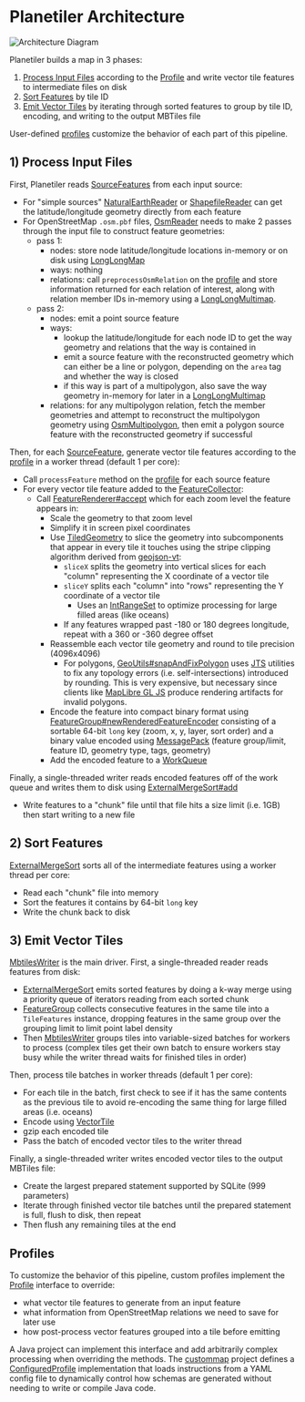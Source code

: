 # Planetiler Architecture

![Architecture Diagram](diagrams/architecture.png)

Planetiler builds a map in 3 phases:

1. [Process Input Files](#1-process-input-files) according to the [Profile](#profiles) and write vector tile features to
   intermediate files on disk
2. [Sort Features](#2-sort-features) by tile ID
3. [Emit Vector Tiles](#3-emit-vector-tiles) by iterating through sorted features to group by tile ID, encoding, and
   writing to the output MBTiles file

User-defined [profiles](#profiles) customize the behavior of each part of this pipeline.

## 1) Process Input Files

First, Planetiler
reads [SourceFeatures](planetiler-core/src/main/java/com/onthegomap/planetiler/reader/SourceFeature.java)
from each input source:

- For "simple
  sources" [NaturalEarthReader](planetiler-core/src/main/java/com/onthegomap/planetiler/reader/NaturalEarthReader.java)
  or [ShapefileReader](planetiler-core/src/main/java/com/onthegomap/planetiler/reader/ShapefileReader.java) can get the
  latitude/longitude geometry directly from each feature
- For OpenStreetMap `.osm.pbf` files,
  [OsmReader](planetiler-core/src/main/java/com/onthegomap/planetiler/reader/osm/OsmReader.java)
  needs to make 2 passes through the input file to construct feature geometries:
  - pass 1:
    - nodes: store node latitude/longitude locations in-memory or on disk
      using [LongLongMap](planetiler-core/src/main/java/com/onthegomap/planetiler/collection/LongLongMap.java)
    - ways: nothing
    - relations: call `preprocessOsmRelation` on the [profile](#profiles) and store information returned for each
      relation of
      interest, along with relation member IDs in-memory using
      a [LongLongMultimap](planetiler-core/src/main/java/com/onthegomap/planetiler/collection/LongLongMultimap.java).
  - pass 2:
    - nodes: emit a point source feature
    - ways:
      - lookup the latitude/longitude for each node ID to get the way geometry and relations that the way is contained
        in
      - emit a source feature with the reconstructed geometry which can either be a line or polygon, depending on
        the `area` tag and whether the way is closed
      - if this way is part of a multipolygon, also save the way geometry in-memory for later in
        a [LongLongMultimap](planetiler-core/src/main/java/com/onthegomap/planetiler/collection/LongLongMultimap.java)
    - relations: for any multipolygon relation, fetch the member geometries and attempt to reconstruct the multipolygon
      geometry
      using [OsmMultipolygon](planetiler-core/src/main/java/com/onthegomap/planetiler/reader/osm/OsmMultipolygon.java),
      then emit a polygon source feature with the reconstructed geometry if successful

Then, for each [SourceFeature](planetiler-core/src/main/java/com/onthegomap/planetiler/reader/SourceFeature.java),
generate vector tile features according to the [profile](#profiles) in a worker thread (default 1 per core):

- Call `processFeature` method on the [profile](#profiles) for each source feature
- For every vector tile feature added to
  the [FeatureCollector](planetiler-core/src/main/java/com/onthegomap/planetiler/FeatureCollector.java):
  - Call [FeatureRenderer#accept](planetiler-core/src/main/java/com/onthegomap/planetiler/render/FeatureRenderer.java)
    which for each zoom level the feature appears in:
    - Scale the geometry to that zoom level
    - Simplify it in screen pixel coordinates
    - Use [TiledGeometry](planetiler-core/src/main/java/com/onthegomap/planetiler/render/TiledGeometry.java)
      to slice the geometry into subcomponents that appear in every tile it touches using the stripe clipping algorithm
      derived from [geojson-vt](https://github.com/mapbox/geojson-vt):
      - `sliceX` splits the geometry into vertical slices for each "column" representing the X coordinate of a vector
        tile
      - `sliceY` splits each "column" into "rows" representing the Y coordinate of a vector tile
        - Uses an [IntRangeSet](planetiler-core/src/main/java/com/onthegomap/planetiler/collection/IntRangeSet.java) to
          optimize processing for large filled areas (like oceans)
      - If any features wrapped past -180 or 180 degrees longitude, repeat with a 360 or -360 degree offset
    - Reassemble each vector tile geometry and round to tile precision (4096x4096)
      - For
        polygons, [GeoUtils#snapAndFixPolygon](planetiler-core/src/main/java/com/onthegomap/planetiler/geo/GeoUtils.java)
        uses [JTS](https://github.com/locationtech/jts) utilities to fix any topology errors (i.e. self-intersections)
        introduced by rounding. This is very expensive, but necessary since clients
        like [MapLibre GL JS](https://github.com/maplibre/maplibre-gl-js) produce rendering artifacts for invalid
        polygons.
    - Encode the feature into compact binary format
      using [FeatureGroup#newRenderedFeatureEncoder](planetiler-core/src/main/java/com/onthegomap/planetiler/collection/FeatureGroup.java)
      consisting of a sortable 64-bit `long` key (zoom, x, y, layer, sort order) and a binary value encoded
      using [MessagePack](https://msgpack.org/) (feature group/limit, feature ID, geometry type, tags, geometry)
    - Add the encoded feature to
      a [WorkQueue](planetiler-core/src/main/java/com/onthegomap/planetiler/worker/WorkQueue.java)

Finally, a single-threaded writer reads encoded features off of the work queue and writes them to disk
using [ExternalMergeSort#add](planetiler-core/src/main/java/com/onthegomap/planetiler/collection/ExternalMergeSort.java)

- Write features to a "chunk" file until that file hits a size limit (i.e. 1GB) then start writing to a new file

## 2) Sort Features

[ExternalMergeSort](planetiler-core/src/main/java/com/onthegomap/planetiler/collection/ExternalMergeSort.java) sorts all
of the intermediate features using a worker thread per core:

- Read each "chunk" file into memory
- Sort the features it contains by 64-bit `long` key
- Write the chunk back to disk

## 3) Emit Vector Tiles

[MbtilesWriter](planetiler-core/src/main/java/com/onthegomap/planetiler/mbtiles/MbtilesWriter.java) is the main driver.
First, a single-threaded reader reads features from disk:

- [ExternalMergeSort](planetiler-core/src/main/java/com/onthegomap/planetiler/collection/ExternalMergeSort.java) emits
  sorted features by doing a k-way merge using a priority queue of iterators reading from each sorted chunk
- [FeatureGroup](planetiler-core/src/main/java/com/onthegomap/planetiler/collection/FeatureGroup.java) collects
  consecutive features in the same tile into a `TileFeatures` instance, dropping features in the same group over the
  grouping limit to limit point label density
- Then [MbtilesWriter](planetiler-core/src/main/java/com/onthegomap/planetiler/mbtiles/MbtilesWriter.java) groups tiles
  into variable-sized batches for workers to process (complex tiles get their own batch to ensure workers stay busy
  while the writer thread waits for finished tiles in order)

Then, process tile batches in worker threads (default 1 per core):

- For each tile in the batch, first check to see if it has the same contents as the previous tile to avoid re-encoding
  the same thing for large filled areas (i.e. oceans)
- Encode using [VectorTile](planetiler-core/src/main/java/com/onthegomap/planetiler/VectorTile.java)
- gzip each encoded tile
- Pass the batch of encoded vector tiles to the writer thread

Finally, a single-threaded writer writes encoded vector tiles to the output MBTiles file:

- Create the largest prepared statement supported by SQLite (999 parameters)
- Iterate through finished vector tile batches until the prepared statement is full, flush to disk, then repeat
- Then flush any remaining tiles at the end

## Profiles

To customize the behavior of this pipeline, custom profiles implement
the [Profile](planetiler-core/src/main/java/com/onthegomap/planetiler/Profile.java) interface to override:

- what vector tile features to generate from an input feature
- what information from OpenStreetMap relations we need to save for later use
- how post-process vector features grouped into a tile before emitting

A Java project can implement this interface and add arbitrarily complex processing when overriding the methods.
The [custommap](planetiler-custommap) project defines
a [ConfiguredProfile](planetiler-custommap/src/main/java/com/onthegomap/planetiler/custommap/ConfiguredProfile.java)
implementation that loads instructions from a YAML config file to dynamically control how schemas are generated without
needing to write or compile Java code.
